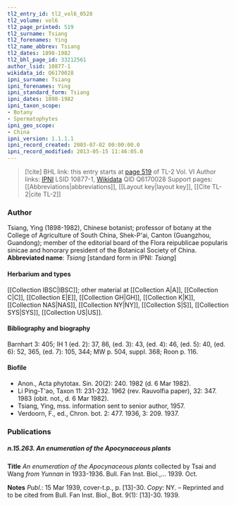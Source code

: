 ```yaml
---
tl2_entry_id: tl2_vol6_0528
tl2_volume: vol6
tl2_page_printed: 519
tl2_surname: Tsiang
tl2_forenames: Ying
tl2_name_abbrev: Tsiang
tl2_dates: 1898-1982
tl2_bhl_page_id: 33212561
author_lsid: 10877-1
wikidata_id: Q6170028
ipni_surname: Tsiang
ipni_forenames: Ying
ipni_standard_form: Tsiang
ipni_dates: 1898-1982
ipni_taxon_scope: 
- Botany
- Spermatophytes
ipni_geo_scope: 
- China
ipni_version: 1.1.1.1
ipni_record_created: 2003-07-02 00:00:00.0
ipni_record_modified: 2013-05-15 11:46:05.0
---
```


> [!cite] BHL link: this entry starts at [page 519](https://www.biodiversitylibrary.org/page/33212561) of TL-2 Vol. VI
> Author links: [IPNI](https://www.ipni.org/a/10877-1) LSID 10877-1, [Wikidata](https://www.wikidata.org/wiki/Q6170028) QID Q6170028
> Support pages: [[Abbreviations|abbreviations]], [[Layout key|layout key]], [[Cite TL-2|cite TL-2]]

### Author

Tsiang, Ying (1898-1982), Chinese botanist; professor of botany at the College of Agriculture of South China, Shek-P'ai, Canton (Guangzhou, Guandong); member of the editorial board of the Flora reipublicae popularis sinicae and honorary president of the Botanical Society of China. 
**Abbreviated name**: *Tsiang* \[standard form in IPNI: *Tsiang*\]

#### Herbarium and types

[[Collection IBSC|IBSC]]; other material at [[Collection A|A]], [[Collection C|C]], [[Collection E|E]], [[Collection GH|GH]], [[Collection K|K]], [[Collection NAS|NAS]], [[Collection NY|NY]], [[Collection S|S]], [[Collection SYS|SYS]], [[Collection US|US]].

#### Bibliography and biography

Barnhart 3: 405; IH 1 (ed. 2): 37, 86, (ed. 3): 43, (ed. 4): 46, (ed. 5): 40, (ed. 6): 52, 365, (ed. 7): 105, 344; MW p. 504, suppl. 368; Roon p. 116.

#### Biofile

- Anon., Acta phytotax. Sin. 20(2): 240. 1982 (d. 6 Mar 1982).
- Li Ping-T'ao, Taxon 11: 231-232. 1962 (rev. Rauvolfia paper), 32: 347. 1983 (obit. not., d. 6 Mar 1982).
- Tsiang, Ying, mss. information sent to senior author, 1957.
- Verdoorn, F., ed., Chron. bot. 2: 477. 1936, 3: 209. 1937.

### Publications

##### n.15.263. An enumeration of the Apocynaceous plants

**Title**
*An enumeration of the Apocynaceous plants* collected by Tsai and Wang *from Yunnan* in 1933-1936. Bull. Fan Inst. Biol.,... 1939. Oct.

**Notes**
*Publ*.: 15 Mar 1939, cover-t.p., p. \[13\]-30. *Copy*: NY. – Reprinted and to be cited from Bull. Fan Inst. Biol., Bot. 9(1): \[13\]-30. 1939.

